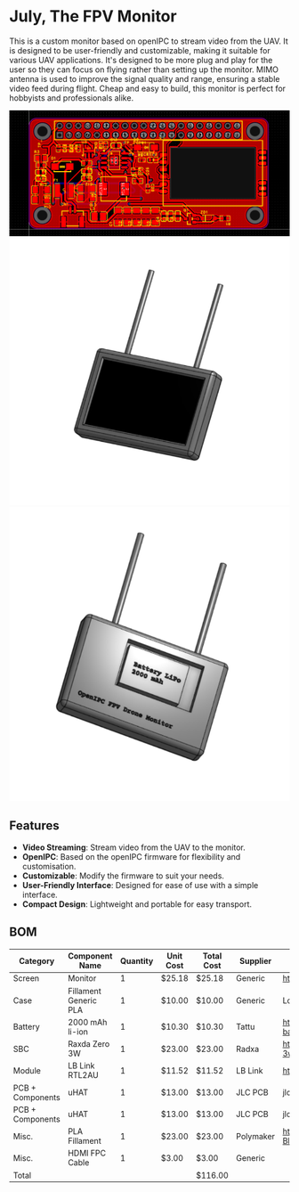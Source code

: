 # July, The FPV Monitor

This is a custom monitor based on openIPC to stream video from the UAV. It is designed to be user-friendly and customizable, making it suitable for various UAV applications. It's designed to be more plug and play for the user so they can focus on flying rather than setting up the monitor. MIMO antenna is used to improve the signal quality and range, ensuring a stable video feed during flight. Cheap and easy to build, this monitor is perfect for hobbyists and professionals alike.

![](./images//uhat_pcb.png)
![](./images//front_july.png)
![](./images//back_july.png)


## Features
- **Video Streaming**: Stream video from the UAV to the monitor.
- **OpenIPC**: Based on the openIPC firmware for flexibility and customisation.
- **Customizable**: Modify the firmware to suit your needs.
- **User-Friendly Interface**: Designed for ease of use with a simple interface.
- **Compact Design**: Lightweight and portable for easy transport.

## BOM
|Category        |Component Name       |Quantity|Unit Cost|Total Cost|Supplier|Link                                                               |
|----------------|---------------------|--------|---------|----------|--------|-------------------------------------------------------------------|
|Screen          |Monitor              |1       |$25.18   |$25.18    |Generic  |https://www.aliexpress.com/item/1005007432461342.html             |
|Case            |Fillament Generic PLA|1       |$10.00   |$10.00    |Generic  |Local/Amazon                                                      |
|Battery         |2000 mAh li-ion      |1       |$10.30   |$10.30    |Tattu    |https://robu.in/product/11-1v-2000mah-3c-3s1p-li-ion-battery-pack/|
|SBC             |Raxda Zero 3W        |1       |$23.00   |$23.00    |Radxa    |https://shop.allnetchina.cn/products/copy-of-radxa-zero-3w        |
|Module          |LB Link RTL2AU       |1       |$11.52   |$11.52    |LB Link  |https://www.aliexpress.com/item/1005006486060233.html             |
|PCB + Components|uHAT                 |1       |$13.00   |$13.00    |JLC PCB  |jlcpcb                                                            |
|PCB + Components|uHAT                 |1       |$13.00   |$13.00    |JLC PCB  |jlcpcb                                                            |
|Misc.           |PLA Fillament        |1       |$23.00   |$23.00    |Polymaker|https://www.amazon.in/Polymaker-Filament-1-75mm-Black-Rigidity/dp/B099JXQN6K|
|Misc.           |HDMI FPC Cable       |1       |$3.00    |$3.00     |Generic  |                                                                  |
|Total           |                     |        |         |$116.00    |         |                                                                  |

